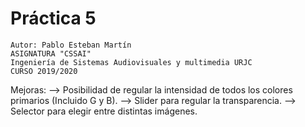 # Práctica 5
    Autor: Pablo Esteban Martín
    ASIGNATURA "CSSAI"
    Ingeniería de Sistemas Audiovisuales y multimedia URJC
    CURSO 2019/2020

Mejoras:
--> Posibilidad de regular la intensidad de todos los colores
primarios (Incluido G y B).
--> Slider para regular la transparencia.
--> Selector para elegir entre distintas imágenes.
